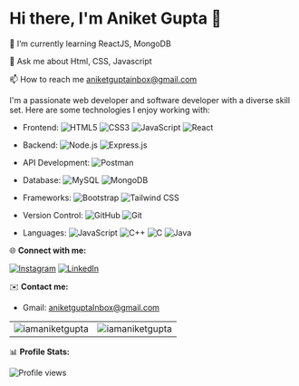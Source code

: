 
# Hi there, I'm Aniket Gupta 👋

🌱 I’m currently learning ReactJS, MongoDB

💬 Ask me about Html, CSS, Javascript

📫 How to reach me aniketguptainbox@gmail.com

I'm a passionate web developer and software developer with a diverse skill set. Here are some technologies I enjoy working with:

- Frontend: ![HTML5](https://img.shields.io/badge/HTML5-E34F26?logo=html5&logoColor=white&style=flat) ![CSS3](https://img.shields.io/badge/CSS3-1572B6?logo=css3&logoColor=white&style=flat) ![JavaScript](https://img.shields.io/badge/JavaScript-F7DF1E?logo=javascript&logoColor=black&style=flat) ![React](https://img.shields.io/badge/React-61DAFB?logo=react&logoColor=black&style=flat)

- Backend: ![Node.js](https://img.shields.io/badge/Node.js-339933?logo=node.js&logoColor=white&style=flat) ![Express.js](https://img.shields.io/badge/Express.js-000000?logo=express&logoColor=white&style=flat)

- API Development: ![Postman](https://img.shields.io/badge/Postman-FF6C37?logo=postman&logoColor=white&style=flat)

- Database: ![MySQL](https://img.shields.io/badge/MySQL-4479A1?logo=mysql&logoColor=white&style=flat) ![MongoDB](https://img.shields.io/badge/MongoDB-47A248?logo=mongodb&logoColor=white&style=flat)

- Frameworks: ![Bootstrap](https://img.shields.io/badge/Bootstrap-563D7C?logo=bootstrap&logoColor=white&style=flat) ![Tailwind CSS](https://img.shields.io/badge/Tailwind%20CSS-38B2AC?logo=tailwind-css&logoColor=white&style=flat)

- Version Control: ![GitHub](https://img.shields.io/badge/GitHub-181717?logo=github&logoColor=white&style=flat) ![Git](https://img.shields.io/badge/Git-F05032?logo=git&logoColor=white&style=flat)

- Languages: ![JavaScript](https://img.shields.io/badge/JavaScript-F7DF1E?logo=javascript&logoColor=black&style=flat) ![C++](https://img.shields.io/badge/C++-00599C?logo=cplusplus&logoColor=white&style=flat) ![C](https://img.shields.io/badge/C-A8B9CC?logo=c&logoColor=black&style=flat) ![Java](https://img.shields.io/badge/Java-007396?logo=java&logoColor=white&style=flat)

🌐 **Connect with me:**

[![Instagram](https://img.shields.io/badge/Instagram-E4405F?logo=instagram&logoColor=white&style=flat)](https://www.instagram.com/iamaniketgupta)
[![LinkedIn](https://img.shields.io/badge/LinkedIn-0077B5?logo=linkedin&logoColor=white&style=flat)](https://www.linkedin.com/in/iamaniketgupta)

✉️ **Contact me:**

- Gmail: [aniketguptaInbox@gmail.com](mailto:aniketguptaInbox@gmail.com)

<table>
  <tr>
    <td><img src="https://github-readme-stats.vercel.app/api?username=iamaniketgupta&show_icons=true&theme=dark&locale=en" alt="iamaniketgupta" /></td>
    <td><img src="https://github-readme-stats.vercel.app/api/top-langs?username=iamaniketgupta&show_icons=true&theme=dark&locale=en&layout=compact" alt="iamaniketgupta" /></td>
  </tr>
</table>

📊 **Profile Stats:**

![Profile views](https://komarev.com/ghpvc/?username=iamaniketgupta)



